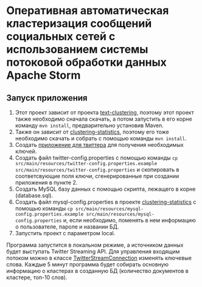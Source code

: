 # Оперативная автоматическая кластеризация сообщений социальных сетей с использованием системы потоковой обработки данных Apache Storm
## Запуск приложения
1. Этот проект зависит от проекта [text-clustering](https://github.com/GorshkovNikita/text-clustering), поэтому этот проект также необходимо сначала скачать, а потом запустить в его корне команду `mvn install`, предварительно установив Maven.
2. Также он зависит от [clustering-statistics](https://github.com/GorshkovNikita/clustering-statistics), поэтому его тоже необходимо скачать и собрать с помощью команды `mvn install`.
2. Создать [приложение для твиттера](https://apps.twitter.com/) для получения необходимых ключей.
3. Создать файл twitter-config.properties с помощью команды `cp src/main/resources/twitter-config.properties.example src/main/resources/twitter-config.properties` и скопировать в соответсвующие поля ключи, сгенерированные при создании приложения в пункте 2.
4. Создать MySQL базу данных с помощью скрипта, лежащего в корне (database.sql).
5. Создать файл mysql-config.properties в проекте [clustering-statistics](https://github.com/GorshkovNikita/clustering-statistics) с помощью команды `cp src/main/resources/mysql-config.properties.example src/main/resources/mysql-config.properties` и, если необходимо, поменять в нем информацию о пользователе, пароле и названии БД.
6. Запустить проект с параметром local.

Программа запустится в локальном режиме, а источником данных будет выступать Twitter Streaming API. Для управления входящим потоком можно в классе [TwitterStreamConnection](https://github.com/GorshkovNikita/storm-clustering/blob/master/src/main/java/diploma/TwitterStreamConnection.java) изменять ключевые слова. Каждые 5 минут программа будет собирать основную информацию о кластерах в созданную БД (количество документов в кластере, топ-10 слов).
